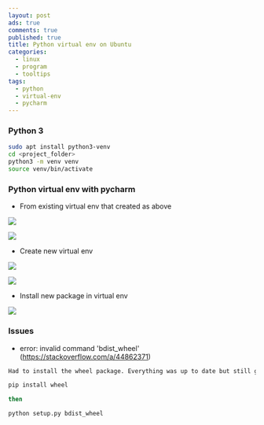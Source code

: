 ```yaml
---
layout: post
ads: true
comments: true
published: true
title: Python virtual env on Ubuntu
categories:
  - linux
  - program
  - tooltips
tags:
  - python
  - virtual-env
  - pycharm
---
```

### Python 3

```bash
sudo apt install python3-venv
cd <project_folder>
python3 -m venv venv
source venv/bin/activate
```


### Python virtual env with pycharm

- From existing virtual env that created as above

![](https://i.imgur.com/vdqMpr5.png)

![](https://i.imgur.com/u9fPYtQ.png)

- Create new virtual env

![](https://i.imgur.com/bwgFimq.png)

![](https://i.imgur.com/qx52sLd.png)

- Install new package in virtual env

![](https://i.imgur.com/flNZfBr.png)


### Issues
- error: invalid command 'bdist_wheel' (https://stackoverflow.com/a/44862371)

```bash
Had to install the wheel package. Everything was up to date but still giving the error.

pip install wheel

then

python setup.py bdist_wheel 
```


